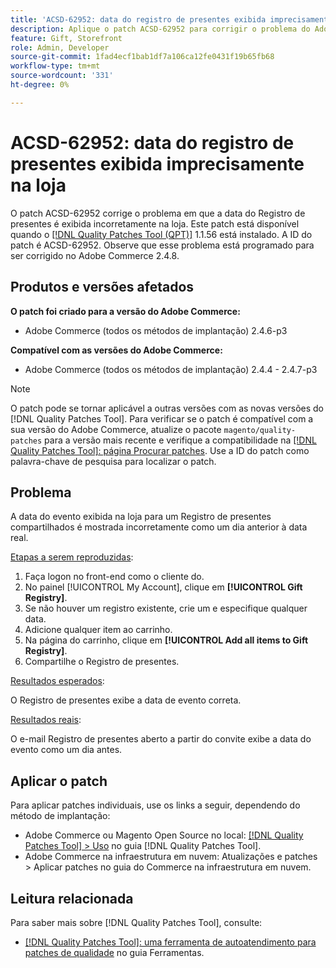 ```yaml
---
title: 'ACSD-62952: data do registro de presentes exibida imprecisamente na loja'
description: Aplique o patch ACSD-62952 para corrigir o problema do Adobe Commerce em que a data do Registro de presentes é exibida incorretamente na vitrine.
feature: Gift, Storefront
role: Admin, Developer
source-git-commit: 1fad4ecf1bab1df7a106ca12fe0431f19b65fb68
workflow-type: tm+mt
source-wordcount: '331'
ht-degree: 0%

---
```



# ACSD-62952: data do registro de presentes exibida imprecisamente na loja

O patch ACSD-62952 corrige o problema em que a data do Registro de presentes é exibida incorretamente na loja. Este patch está disponível quando o [[!DNL Quality Patches Tool (QPT)]](/help/tools/quality-patches-tool/quality-patches-tool-to-self-serve-quality-patches.md) 1.1.56 está instalado. A ID do patch é ACSD-62952. Observe que esse problema está programado para ser corrigido no Adobe Commerce 2.4.8.

## Produtos e versões afetados

**O patch foi criado para a versão do Adobe Commerce:**

* Adobe Commerce (todos os métodos de implantação) 2.4.6-p3

**Compatível com as versões do Adobe Commerce:**

* Adobe Commerce (todos os métodos de implantação) 2.4.4 - 2.4.7-p3

>[!NOTE]
>
>O patch pode se tornar aplicável a outras versões com as novas versões do [!DNL Quality Patches Tool]. Para verificar se o patch é compatível com a sua versão do Adobe Commerce, atualize o pacote `magento/quality-patches` para a versão mais recente e verifique a compatibilidade na [[!DNL Quality Patches Tool]: página Procurar patches](https://experienceleague.adobe.com/tools/commerce-quality-patches/index.html?lang=pt-BR). Use a ID do patch como palavra-chave de pesquisa para localizar o patch.

## Problema

A data do evento exibida na loja para um Registro de presentes compartilhados é mostrada incorretamente como um dia anterior à data real.

<u>Etapas a serem reproduzidas</u>:

1. Faça logon no front-end como o cliente do.
1. No painel [!UICONTROL My Account], clique em **[!UICONTROL Gift Registry]**.
1. Se não houver um registro existente, crie um e especifique qualquer data.
1. Adicione qualquer item ao carrinho.
1. Na página do carrinho, clique em **[!UICONTROL Add all items to Gift Registry]**.
1. Compartilhe o Registro de presentes.

<u>Resultados esperados</u>:

O Registro de presentes exibe a data de evento correta.

<u>Resultados reais</u>:

O e-mail Registro de presentes aberto a partir do convite exibe a data do evento como um dia antes.

## Aplicar o patch

Para aplicar patches individuais, use os links a seguir, dependendo do método de implantação:

* Adobe Commerce ou Magento Open Source no local: [[!DNL Quality Patches Tool] > Uso](/help/tools/quality-patches-tool/usage.md) no guia [!DNL Quality Patches Tool].
* Adobe Commerce na infraestrutura em nuvem: Atualizações e patches > Aplicar patches no guia do Commerce na infraestrutura em nuvem.

## Leitura relacionada

Para saber mais sobre [!DNL Quality Patches Tool], consulte:

* [[!DNL Quality Patches Tool]: uma ferramenta de autoatendimento para patches de qualidade](/help/tools/quality-patches-tool/quality-patches-tool-to-self-serve-quality-patches.md) no guia Ferramentas.

